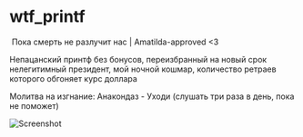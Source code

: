 # wtf_printf
 Пока смерть не разлучит нас | Amatilda-approved <3

Непацанский принтф без бонусов, переизбранный на новый срок нелегитимный президент, мой ночной кошмар,
количество ретраев которого обгоняет курс доллара

Молитва на изгнание: Анакондаз - Уходи (слушать три раза в день, пока не поможет) 

![Screenshot](https://user-images.githubusercontent.com/92180531/163675440-842b5bec-f835-442a-93bb-1f471b9f415a.png)
